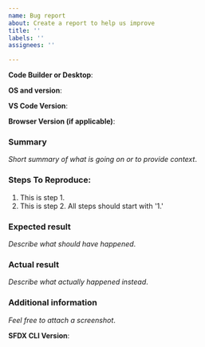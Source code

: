 ```yaml
---
name: Bug report
about: Create a report to help us improve
title: ''
labels: ''
assignees: ''

---
```


<!--
NOTICE: While GitHub is the preferred channel for reporting issues/feedback, this is not a mechanism for receiving support under any agreement or SLA. If you require immediate assistance, please use official support channels.
-->

<!--
FOR BUGS RELATED TO THE SALESFORCE CLI, please use this repository: https://github.com/forcedotcom/cli
-->

**Code Builder or Desktop**:

**OS and version**:

**VS Code Version**:

**Browser Version (if applicable)**:

### Summary

_Short summary of what is going on or to provide context_.

### Steps To Reproduce:

1.  This is step 1.
1.  This is step 2. All steps should start with '1.'

### Expected result

_Describe what should have happened_.

### Actual result

_Describe what actually happened instead_.

### Additional information

_Feel free to attach a screenshot_.

**SFDX CLI Version**:

